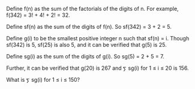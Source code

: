   <p>Define f(n) as the sum of the factorials of the digits of n. For example, f(342) = 3! + 4! + 2! = 32.</p>    <p>Define sf(n) as the sum of the digits of f(n). So sf(342) = 3 + 2 = 5.</p>    <p>Define g(i) to be the smallest positive integer n such that sf(n) = i. Though sf(342) is 5, sf(25) is also 5, and it can be verified that g(5) is 25.</p>    <p>Define sg(i) as the sum of the digits of g(i). So sg(5) = 2 + 5 = 7.</p>    <p>Further, it can be verified that g(20) is 267 and <img src='images/symbol_sum.gif' width='11' height='14' alt='&sum;' border='0' style='vertical-align:middle;' />&thinsp;sg(i) for 1 &le; i &le; 20 is 156.</p>    <p>What is <img src='images/symbol_sum.gif' width='11' height='14' alt='&sum;' border='0' style='vertical-align:middle;' />&thinsp;sg(i) for 1 &le; i &le; 150?</p>  